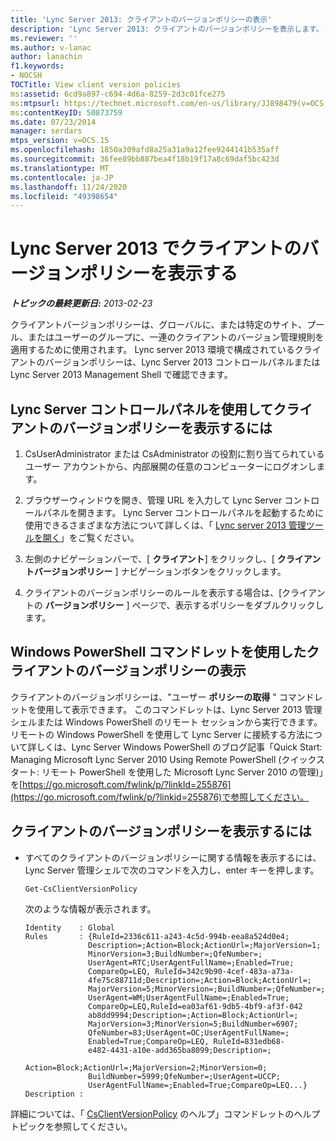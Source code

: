 ```yaml
---
title: 'Lync Server 2013: クライアントのバージョンポリシーの表示'
description: 'Lync Server 2013: クライアントのバージョンポリシーを表示します。'
ms.reviewer: ''
ms.author: v-lanac
author: lanachin
f1.keywords:
- NOCSH
TOCTitle: View client version policies
ms:assetid: 6cd9a897-c694-4d6a-8259-2d3c01fce275
ms:mtpsurl: https://technet.microsoft.com/en-us/library/JJ898479(v=OCS.15)
ms:contentKeyID: 50873759
ms.date: 07/23/2014
manager: serdars
mtps_version: v=OCS.15
ms.openlocfilehash: 1850a309afd8a25a31a9a12fee9244141b535aff
ms.sourcegitcommit: 36fee89bb887bea4f18b19f17a8c69daf5bc423d
ms.translationtype: MT
ms.contentlocale: ja-JP
ms.lasthandoff: 11/24/2020
ms.locfileid: "49398654"
---
```

# <a name="view-client-version-policies-in-lync-server-2013"></a>Lync Server 2013 でクライアントのバージョンポリシーを表示する

<div data-xmlns="http://www.w3.org/1999/xhtml">

<div class="topic" data-xmlns="http://www.w3.org/1999/xhtml" data-msxsl="urn:schemas-microsoft-com:xslt" data-cs="https://msdn.microsoft.com/">

<div data-asp="https://msdn2.microsoft.com/asp">



</div>

<div id="mainSection">

<div id="mainBody">

<span> </span>

_**トピックの最終更新日:** 2013-02-23_

クライアントバージョンポリシーは、グローバルに、または特定のサイト、プール、またはユーザーのグループに、一連のクライアントのバージョン管理規則を適用するために使用されます。 Lync server 2013 環境で構成されているクライアントのバージョンポリシーは、Lync Server 2013 コントロールパネルまたは Lync Server 2013 Management Shell で確認できます。

<div>

## <a name="to-view-client-version-policies-by-using-lync-server-control-panel"></a>Lync Server コントロールパネルを使用してクライアントのバージョンポリシーを表示するには

1.  CsUserAdministrator または CsAdministrator の役割に割り当てられているユーザー アカウントから、内部展開の任意のコンピューターにログオンします。

2.  ブラウザーウィンドウを開き、管理 URL を入力して Lync Server コントロールパネルを開きます。 Lync Server コントロールパネルを起動するために使用できるさまざまな方法について詳しくは、「 [Lync server 2013 管理ツールを開く](lync-server-2013-open-lync-server-administrative-tools.md)」をご覧ください。

3.  左側のナビゲーションバーで、[ **クライアント**] をクリックし、[ **クライアントバージョンポリシー** ] ナビゲーションボタンをクリックします。

4.  クライアントのバージョンポリシーのルールを表示する場合は、[クライアントの **バージョンポリシー** ] ページで、表示するポリシーをダブルクリックします。

</div>

<div>

## <a name="viewing-client-version-policies-by-using-windows-powershell-cmdlets"></a>Windows PowerShell コマンドレットを使用したクライアントのバージョンポリシーの表示

クライアントのバージョンポリシーは、"ユーザー **ポリシーの取得** " コマンドレットを使用して表示できます。 このコマンドレットは、Lync Server 2013 管理シェルまたは Windows PowerShell のリモート セッションから実行できます。 リモートの Windows PowerShell を使用して Lync Server に接続する方法について詳しくは、Lync Server Windows PowerShell のブログ記事「Quick Start: Managing Microsoft Lync Server 2010 Using Remote PowerShell (クイックスタート: リモート PowerShell を使用した Microsoft Lync Server 2010 の管理)」を[https://go.microsoft.com/fwlink/p/?linkId=255876](https://go.microsoft.com/fwlink/p/?linkid=255876)で参照してください。

<div>

## <a name="to-view-client-version-policies"></a>クライアントのバージョンポリシーを表示するには

  - すべてのクライアントのバージョンポリシーに関する情報を表示するには、Lync Server 管理シェルで次のコマンドを入力し、enter キーを押します。
    
        Get-CsClientVersionPolicy
    
    次のような情報が表示されます。
    
        Identity    : Global
        Rules       : {RuleId=2336c611-a243-4c5d-994b-eea8a524d0e4;
                      Description=;Action=Block;ActionUrl=;MajorVersion=1;
                      MinorVersion=3;BuildNumber=;QfeNumber=;
                      UserAgent=RTC;UserAgentFullName=;Enabled=True;
                      CompareOp=LEQ, RuleId=342c9b90-4cef-483a-a73a-
                      4fe75c88711d;Description=;Action=Block;ActionUrl=;
                      MajorVersion=5;MinorVersion=;BuildNumber=;QfeNumber=;
                      UserAgent=WM;UserAgentFullName=;Enabled=True;
                      CompareOp=LEQ,RuleId=ea03af61-9db5-4bf9-af3f-042
                      ab8dd9994;Description=;Action=Block;ActionUrl=;
                      MajorVersion=3;MinorVersion=5;BuildNumber=6907;
                      QfeNumber=83;UserAgent=OC;UserAgentFullName=;
                      Enabled=True;CompareOp=LEQ, RuleId=831edb68-
                      e482-4431-a10e-add365ba8099;Description=;
                      Action=Block;ActionUrl=;MajorVersion=2;MinorVersion=0;
                      BuildNumber=5999;QfeNumber=;UserAgent=UCCP;
                      UserAgentFullName=;Enabled=True;CompareOp=LEQ...}
        Description :

</div>

詳細については、「 [CsClientVersionPolicy](https://docs.microsoft.com/powershell/module/skype/Get-CsClientVersionPolicy) のヘルプ」コマンドレットのヘルプトピックを参照してください。

</div>

</div>

<span> </span>

</div>

</div>

</div>

